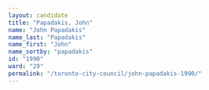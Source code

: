 ```yaml
---
layout: candidate
title: "Papadakis, John"
name: "John Papadakis"
name_last: "Papadakis"
name_first: "John"
name_sortby: "papadakis"
id: "1990"
ward: "29"
permalink: "/toronto-city-council/john-papadakis-1990/"
---
```

